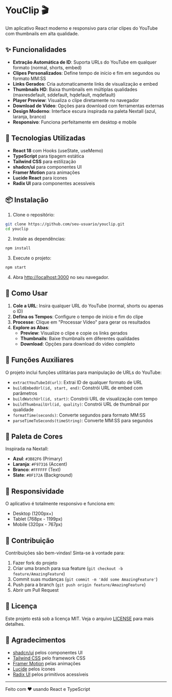 # YouClip 🎬

Um aplicativo React moderno e responsivo para criar clipes do YouTube com thumbnails em alta qualidade.

## ✨ Funcionalidades

- **Extração Automática de ID**: Suporta URLs do YouTube em qualquer formato (normal, shorts, embed)
- **Clipes Personalizados**: Define tempo de início e fim em segundos ou formato MM:SS
- **Links Gerados**: Cria automaticamente links de visualização e embed
- **Thumbnails HD**: Baixa thumbnails em múltiplas qualidades (maxresdefault, sddefault, hqdefault, mqdefault)
- **Player Preview**: Visualiza o clipe diretamente no navegador
- **Download de Vídeo**: Opções para download com ferramentas externas
- **Design Moderno**: Interface escura inspirada na paleta Nextall (azul, laranja, branco)
- **Responsivo**: Funciona perfeitamente em desktop e mobile

## 🚀 Tecnologias Utilizadas

- **React 18** com Hooks (useState, useMemo)
- **TypeScript** para tipagem estática
- **Tailwind CSS** para estilização
- **shadcn/ui** para componentes UI
- **Framer Motion** para animações
- **Lucide React** para ícones
- **Radix UI** para componentes acessíveis

## 📦 Instalação

1. Clone o repositório:
```bash
git clone https://github.com/seu-usuario/youclip.git
cd youclip
```

2. Instale as dependências:
```bash
npm install
```

3. Execute o projeto:
```bash
npm start
```

4. Abra [http://localhost:3000](http://localhost:3000) no seu navegador.

## 🎯 Como Usar

1. **Cole a URL**: Insira qualquer URL do YouTube (normal, shorts ou apenas o ID)
2. **Defina os Tempos**: Configure o tempo de início e fim do clipe
3. **Processe**: Clique em "Processar Vídeo" para gerar os resultados
4. **Explore as Abas**:
   - **Preview**: Visualize o clipe e copie os links gerados
   - **Thumbnails**: Baixe thumbnails em diferentes qualidades
   - **Download**: Opções para download do vídeo completo

## 🔧 Funções Auxiliares

O projeto inclui funções utilitárias para manipulação de URLs do YouTube:

- `extractYouTubeId(url)`: Extrai ID de qualquer formato de URL
- `buildEmbedUrl(id, start, end)`: Constrói URL de embed com parâmetros
- `buildWatchUrl(id, start)`: Constrói URL de visualização com tempo
- `buildThumbnailUrl(id, quality)`: Constrói URL de thumbnail por qualidade
- `formatTime(seconds)`: Converte segundos para formato MM:SS
- `parseTimeToSeconds(timeString)`: Converte MM:SS para segundos

## 🎨 Paleta de Cores

Inspirada na Nextall:
- **Azul**: `#3B82F6` (Primary)
- **Laranja**: `#F97316` (Accent)
- **Branco**: `#FFFFFF` (Text)
- **Slate**: `#0F172A` (Background)

## 📱 Responsividade

O aplicativo é totalmente responsivo e funciona em:
- Desktop (1200px+)
- Tablet (768px - 1199px)
- Mobile (320px - 767px)

## 🤝 Contribuição

Contribuições são bem-vindas! Sinta-se à vontade para:

1. Fazer fork do projeto
2. Criar uma branch para sua feature (`git checkout -b feature/AmazingFeature`)
3. Commit suas mudanças (`git commit -m 'Add some AmazingFeature'`)
4. Push para a branch (`git push origin feature/AmazingFeature`)
5. Abrir um Pull Request

## 📄 Licença

Este projeto está sob a licença MIT. Veja o arquivo [LICENSE](LICENSE) para mais detalhes.

## 🙏 Agradecimentos

- [shadcn/ui](https://ui.shadcn.com/) pelos componentes UI
- [Tailwind CSS](https://tailwindcss.com/) pelo framework CSS
- [Framer Motion](https://www.framer.com/motion/) pelas animações
- [Lucide](https://lucide.dev/) pelos ícones
- [Radix UI](https://www.radix-ui.com/) pelos primitivos acessíveis

---

Feito com ❤️ usando React e TypeScript
